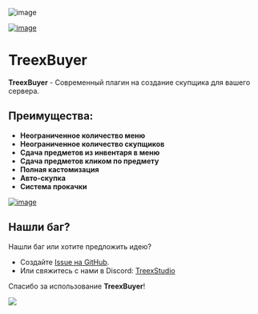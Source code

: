 ![image](https://github.com/user-attachments/assets/dcaa8ba8-c6f3-4265-b624-6cb1ddf2ab68)

[![image](https://github.com/user-attachments/assets/fe789dba-1dbe-4b6d-88bc-a5b4c110a4ff)](https://mrjetbys-organization.gitbook.io/treexstudio/plugins/treexbuyer)

# TreexBuyer

**TreexBuyer** - Современный плагин на создание скупщика для вашего сервера.

## **Преимущества:**

- **Неограниченное количество меню**
- **Неограниченное количество скупщиков**
- **Сдача предметов из инвентаря в меню**
- **Сдача предметов кликом по предмету**
- **Полная кастомизация**
- **Авто-скупка**
- **Система прокачки**

[![image](https://github.com/user-attachments/assets/fe789dba-1dbe-4b6d-88bc-a5b4c110a4ff)](https://mrjetbys-organization.gitbook.io/treexstudio/plugins/treexbuyer)


## Нашли баг?

Нашли баг или хотите предложить идею?
- Создайте [Issue на GitHub](https://github.com/MrJetby/TreexBuyer2/issues).
- Или свяжитесь с нами в Discord: [TreexStudio](https://discord.gg/RcnDgRQVqY)

Спасибо за использование **TreexBuyer**!


[![](https://bstats.org/signatures/bukkit/TreexBuyer.svg)](https://bstats.org/plugin/bukkit/TreexBuyer/25141)
